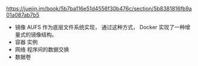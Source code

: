 https://juejin.im/book/5b7ba116e51d4556f30b476c/section/5b8381816fb9a01a087ab7b5

- 镜像
  AUFS 作为底层文件系统实现， 通过这种方式， Docker 实现了一种增量式的镜像结构。
- 容器
  实例
- 网络
  程序间的数据交换
- 数据卷
